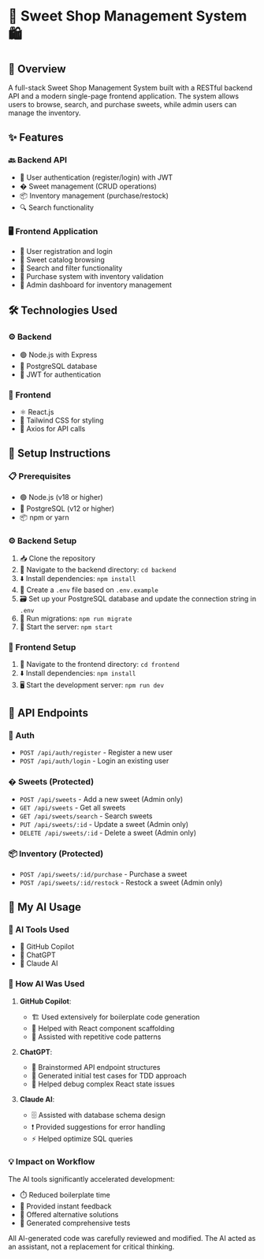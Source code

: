# 🍬 Sweet Shop Management System 🛍️

## 🌟 Overview
A full-stack Sweet Shop Management System built with a RESTful backend API and a modern single-page frontend application. The system allows users to browse, search, and purchase sweets, while admin users can manage the inventory.

## ✨ Features

### 🔙 Backend API
- 🔐 User authentication (register/login) with JWT
- � Sweet management (CRUD operations)
- 📦 Inventory management (purchase/restock)
- 🔍 Search functionality

### 🖥️ Frontend Application
- 👤 User registration and login
- 🍭 Sweet catalog browsing
- 🔎 Search and filter functionality
- 🛒 Purchase system with inventory validation
- 👔 Admin dashboard for inventory management

## 🛠️ Technologies Used

### ⚙️ Backend
- 🟢 Node.js with Express
- 🐘 PostgreSQL database
- 🔑 JWT for authentication

### 🎨 Frontend
- ⚛️ React.js
- 🎨 Tailwind CSS for styling
- 📡 Axios for API calls

## 🚀 Setup Instructions

### 📋 Prerequisites
- 🟢 Node.js (v18 or higher)
- 🐘 PostgreSQL (v12 or higher)
- 📦 npm or yarn

### ⚙️ Backend Setup
1. 📥 Clone the repository
2. 📂 Navigate to the backend directory: `cd backend`
3. ⬇️ Install dependencies: `npm install`
4. 📄 Create a `.env` file based on `.env.example`
5. 🗃️ Set up your PostgreSQL database and update the connection string in `.env`
6. 🏃 Run migrations: `npm run migrate`
7. 🚀 Start the server: `npm start`

### 🎨 Frontend Setup
1. 📂 Navigate to the frontend directory: `cd frontend`
2. ⬇️ Install dependencies: `npm install`
3. 🖥️ Start the development server: `npm run dev`

## 🔌 API Endpoints

### 🔐 Auth
- `POST /api/auth/register` - Register a new user
- `POST /api/auth/login` - Login an existing user

### � Sweets (Protected)
- `POST /api/sweets` - Add a new sweet (Admin only)
- `GET /api/sweets` - Get all sweets
- `GET /api/sweets/search` - Search sweets
- `PUT /api/sweets/:id` - Update a sweet (Admin only)
- `DELETE /api/sweets/:id` - Delete a sweet (Admin only)

### 📦 Inventory (Protected)
- `POST /api/sweets/:id/purchase` - Purchase a sweet
- `POST /api/sweets/:id/restock` - Restock a sweet (Admin only)

## 🤖 My AI Usage

### 🧠 AI Tools Used
- 🤖 GitHub Copilot
- 💬 ChatGPT
- 🦙 Claude AI

### 🔧 How AI Was Used
1. **GitHub Copilot**:
   - 🏗️ Used extensively for boilerplate code generation
   - 🧩 Helped with React component scaffolding
   - 🔁 Assisted with repetitive code patterns

2. **ChatGPT**:
   - 🧠 Brainstormed API endpoint structures
   - 🧪 Generated initial test cases for TDD approach
   - 🐛 Helped debug complex React state issues

3. **Claude AI**:
   - 🗄️ Assisted with database schema design
   - ❗ Provided suggestions for error handling
   - ⚡ Helped optimize SQL queries

### 💡 Impact on Workflow
The AI tools significantly accelerated development:
- ⏱️ Reduced boilerplate time
- 💭 Provided instant feedback
- 🔄 Offered alternative solutions
- 🧪 Generated comprehensive tests

All AI-generated code was carefully reviewed and modified. The AI acted as an assistant, not a replacement for critical thinking.
